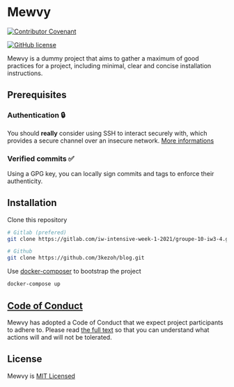 # Mewvy

[![Contributor Covenant](https://img.shields.io/badge/Contributor%20Convenant-2.1-4baaaa?style=for-the-badge)](./CODE_OF_CONDUCT.md)

[![GitHub license](https://img.shields.io/github/license/3kezoh/templates?style=for-the-badge)](./LICENSE)

Mewvy is a dummy project that aims to gather a maximum of good practices for a project, including minimal, clear and concise installation instructions.

## Prerequisites

### Authentication 🔒

You should **really** consider using SSH to interact securely with, which provides a secure channel over an insecure network. [More informations](https://docs.gitlab.com/ee/ssh/)

### Verified commits ✅

Using a GPG key, you can locally sign commits and tags to enforce their authenticity.

## Installation

Clone this repository

```sh
# Gitlab (prefered)
git clone https://gitlab.com/iw-intensive-week-1-2021/groupe-10-iw3-4.git mewvy
```

```sh
# Github
git clone https://github.com/3kezoh/blog.git
```

Use [docker-composer](https://docs.docker.com/compose/install/) to bootstrap the project

```sh
docker-compose up
```

## [Code of Conduct](./CODE_OF_CONDUCT.md)

Mewvy has adopted a Code of Conduct that we expect project participants to adhere to. Please read [the full text](./CODE_OF_CONDUCT.md) so that you can understand what actions will and will not be tolerated.

## License

Mewvy is [MIT Licensed](./LICENSE)
